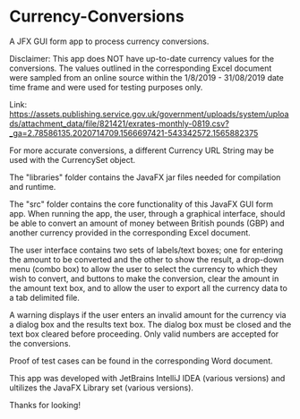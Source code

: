# Currency-Conversions
A JFX GUI form app to process currency conversions.

Disclaimer: This app does NOT have up-to-date currency values for the conversions. The values outlined in the corresponding Excel document were sampled from an online source within the 1/8/2019 - 31/08/2019 date time frame and were used for testing purposes only.

Link: https://assets.publishing.service.gov.uk/government/uploads/system/uploads/attachment_data/file/821421/exrates-monthly-0819.csv?_ga=2.78586135.2020714709.1566697421-543342572.1565882375

For more accurate conversions, a different Currency URL String may be used with the CurrencySet object.

The "libraries" folder contains the JavaFX jar files needed for compilation and runtime.

The "src" folder contains the core functionality of this JavaFX GUI form app. When running the app, the user, through a graphical interface, should be able to convert an amount of money between British pounds (GBP) and another currency provided in the corresponding Excel document.

The user interface contains two sets of labels/text boxes; one for entering the amount to be converted and the other to show the result, a drop-down menu (combo box) to allow the user to select the currency to which they wish to convert, and buttons to make the conversion, clear the amount in the amount text box, and to allow the user to export all the currency data to a tab delimited file.

A warning displays if the user enters an invalid amount for the currency via a dialog box and the results text box. The dialog box must be closed and the text box cleared before proceeding. Only valid numbers are accepted for the conversions.

Proof of test cases can be found in the corresponding Word document.

This app was developed with JetBrains IntelliJ IDEA (various versions) and ultilizes the JavaFX Library set (various versions).

Thanks for looking!
